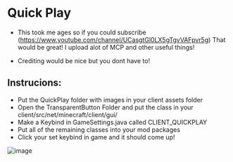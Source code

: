 # Quick Play
- This took me ages so if you could subscribe (https://www.youtube.com/channel/UCasgtGl0LX5gTgvVAFpvr5g) That would be great! I upload alot of MCP and other useful things!

- Crediting would be nice but you dont have to!

## Instrucions:
- Put the QuickPlay folder with images in your client assets folder
- Open the TransparentButton Folder and put the class in your client/src/net/minecraft/client/gui/
- Make a Keybind in GameSettings.java called CLIENT_QUICKPLAY
- Put all of the remaining classes into your mod packages
- Click your set keybind in game and it should come up!


![image](https://user-images.githubusercontent.com/69165251/116797025-23317100-aad9-11eb-82e0-b7402f472b05.png)

